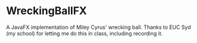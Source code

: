 WreckingBallFX
==============

A JavaFX implementation of Miley Cyrus' wrecking ball. Thanks to EUC Syd (my school) for letting me do this in class, including recording it.

